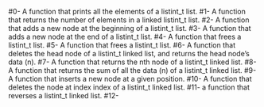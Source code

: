 #0- A function that prints all the elements of a listint_t list.
#1- A function that returns the number of elements in a linked listint_t list.
#2- A function that adds a new node at the beginning of a listint_t list.
#3- A function that adds a new node at the end of a listint_t list.
#4- A function that frees a listint_t list. 
#5- A function that frees a listint_t list. 
#6- A function that deletes the head node of a listint_t linked list, and returns the head node’s data (n).
#7- A function that returns the nth node of a listint_t linked list. 
#8- A function that returns the sum of all the data (n) of a listint_t linked list.
#9- A function that inserts a new node at a given position.
#10- A function that deletes the node at index index of a listint_t linked list.
#11-  a function that reverses a listint_t linked list.
#12-   
